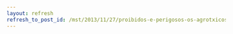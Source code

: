 ```yaml
---
layout: refresh
refresh_to_post_id: /mst/2013/11/27/proibidos-e-perigosos-os-agrotxicos-so-vendidos-descontroladamente
---
```

